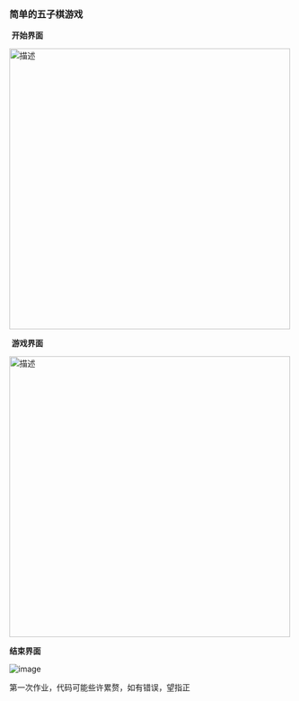 ###                                                                                       简单的五子棋游戏

​                       **开始界面**

<img src="https://github.com/user-attachments/assets/ed517b25-5e4c-4af2-bc89-a4f381d5cd35" alt="描述" width="500">



​                    **游戏界面**

<img src="https://github.com/user-attachments/assets/03fdaf4d-bdf1-490c-9a3a-9b1850e35c6c" alt="描述" width="500">



**结束界面**

![image](https://github.com/user-attachments/assets/666e75ac-098f-43d7-bb03-9a1da04f1c70)

第一次作业，代码可能些许累赘，如有错误，望指正
